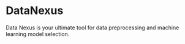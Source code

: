 # DataNexus
Data Nexus is your ultimate tool for data preprocessing and machine learning model selection. 
